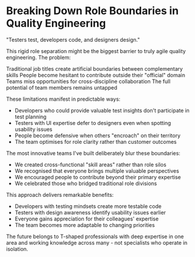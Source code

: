 # Breaking Down Role Boundaries in Quality Engineering

"Testers test, developers code, and designers design."

This rigid role separation might be the biggest barrier to truly agile quality engineering.
The problem:

Traditional job titles create artificial boundaries between complementary skills
People become hesitant to contribute outside their "official" domain
Teams miss opportunities for cross-discipline collaboration
The full potential of team members remains untapped

These limitations manifest in predictable ways:

- Developers who could provide valuable test insights don't participate in test planning
- Testers with UI expertise defer to designers even when spotting usability issues
- People become defensive when others "encroach" on their territory
- The team optimises for role clarity rather than customer outcomes

The most innovative teams I've built deliberately blur these boundaries:

- We created cross-functional "skill areas" rather than role silos
- We recognised that everyone brings multiple valuable perspectives
- We encouraged people to contribute beyond their primary expertise
- We celebrated those who bridged traditional role divisions

This approach delivers remarkable benefits:

- Developers with testing mindsets create more testable code
- Testers with design awareness identify usability issues earlier
- Everyone gains appreciation for their colleagues' expertise
- The team becomes more adaptable to changing priorities

The future belongs to T-shaped professionals with deep expertise in one area and working knowledge across many - not specialists who operate in isolation.